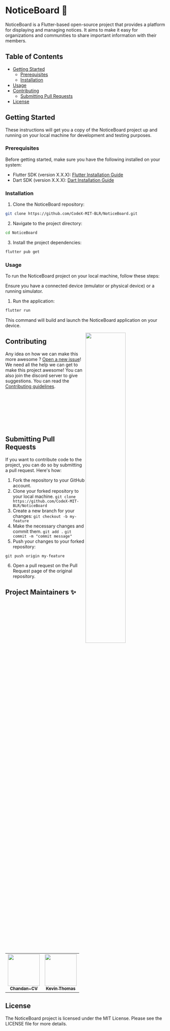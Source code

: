 # NoticeBoard 📝

NoticeBoard is a Flutter-based open-source project that provides a platform for displaying and managing notices. It aims to make it easy for organizations and communities to share important information with their members.

## Table of Contents

- [Getting Started](#getting-started)
  - [Prerequisites](#prerequisites)
  - [Installation](#installation)
- [Usage](#usage)
- [Contributing](#contributing)
  - [Submitting Pull Requests](#submitting-pull-requests)
- [License](#license)

## Getting Started 

These instructions will get you a copy of the NoticeBoard project up and running on your local machine for development and testing purposes.

### Prerequisites 

Before getting started, make sure you have the following installed on your system:

- Flutter SDK (version X.X.X): [Flutter Installation Guide](https://flutter.dev/docs/get-started/install)
- Dart SDK (version X.X.X): [Dart Installation Guide](https://dart.dev/get-dart)

### Installation 

1. Clone the NoticeBoard repository:

```bash
git clone https://github.com/CodeX-MIT-BLR/NoticeBoard.git
```
2. Navigate to the project directory:

```bash
cd NoticeBoard
```
3. Install the project dependencies:

```bash
flutter pub get
```
### Usage

To run the NoticeBoard project on your local machine, follow these steps:

Ensure you have a connected device (emulator or physical device) or a running simulator.

1. Run the application:
```bash
flutter run
```
This command will build and launch the NoticeBoard application on your device.

<img src="https://raw.githubusercontent.com/HurricanoBot/HurricanoImages/d0facab8f7e20042e5f1381525d6a80ada6e62e6/other/undraw_real_time_collaboration_c62i.svg" width="50%" align="right">
<h2>Contributing</h2>

Any idea on how we can make this more awesome ? [Open a new issue](https://github.com/CodeX-MIT-BLR/NoticeBoard/issues)! We need all the help we can get to make this project awesome! You can also join the discord server to give suggestions. You can read the [Contributing guidelines](CONTRIBUTING.md).

<br/>
<br/>
<br/>
<br/>
<br/>
<br/>

## Submitting Pull Requests

If you want to contribute code to the project, you can do so by submitting a pull request. Here's how:

1. Fork the repository to your GitHub account.
2. Clone your forked repository to your local machine. 
```git clone https://github.com/CodeX-MIT-BLR/NoticeBoard```
3. Create a new branch for your changes:
```git checkout -b my-feature```
4. Make the necessary changes and commit them.
```git add .```
```git commit -m "commit message"```
5. Push your changes to your forked repository:
```
git push origin my-feature
```
6. Open a pull request on the Pull Request page of the original repository.

## Project Maintainers ✨

<table>
  <tr>
    <td align="center"><a href="https://github.com/Chandan-CV"><img src="https://avatars.githubusercontent.com/u/37525954?v=4" width="100px;" alt=""/><br /><sub><b>Chandan-CV
</b></sub></a></td>
    <td align="center"><a href="https://github.com/scenario7"><img src="https://avatars.githubusercontent.com/u/77824686?v=4" width="100px;" alt=""/><br /><sub><b>Kevin Thomas
</b></sub></a></td>
  </tr>
</table>

## License
   
The NoticeBoard project is licensed under the MIT License. Please see the LICENSE file for more details.
